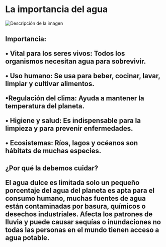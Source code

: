 <!DOCTYPE html>

<html>
<head>
  <meta http-equiv="CONTENT-TYPE" content="text/html; charset=UTF-8">
   <link rel="stylesheet" href="agua2.css">
 
</head>
<body>
  <h1>
    La importancia del agua
  </h1>
  <img src="/storage/emulated/0/Pictures/1.jpg" alt="Descripción de la imagen" class="tarjeta">
  <h2> Importancia: 
    <p>• Vital para los seres vivos: Todos los organismos necesitan agua para sobrevivir.
    <p>• Uso humano: Se usa para beber, cocinar, lavar, limpiar y cultivar alimentos.
      <p>•Regulación del clima: Ayuda a mantener la temperatura del planeta.
        <p>• Higiene y salud: Es indispensable para la limpieza y para prevenir enfermedades.
        <p>• Ecosistemas: Ríos, lagos y océanos son hábitats de muchas especies.</h2>
  <h2> ¿Por qué la debemos cuidar? 
    <p>El agua dulce es limitada solo un pequeño porcentaje del agua del planeta es apta para el consumo humano, muchas fuentes de agua están contaminadas por basura, químicos o desechos industriales. Afecta los patrones de lluvia y puede causar sequías o inundaciones no todas las personas en el mundo tienen acceso a agua potable.</h2>
  </body>
  </html>

